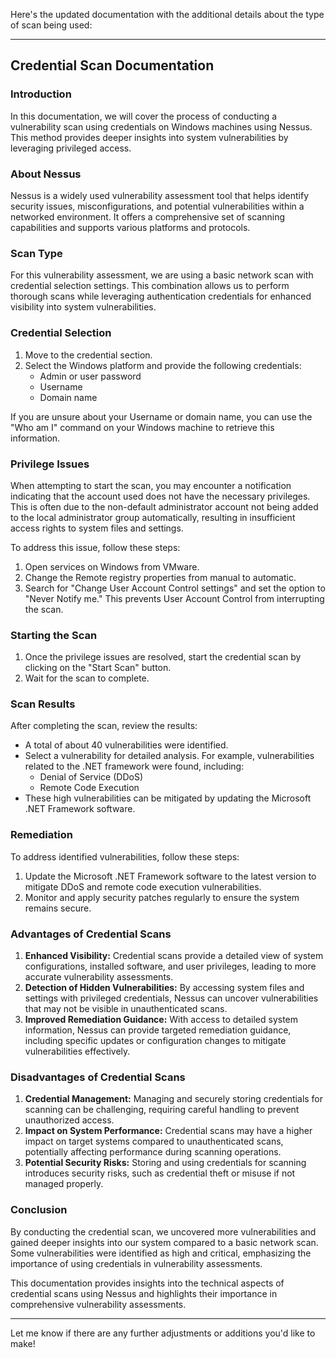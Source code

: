 Here's the updated documentation with the additional details about the type of scan being used:

---

## Credential Scan Documentation

### Introduction
In this documentation, we will cover the process of conducting a vulnerability scan using credentials on Windows machines using Nessus. This method provides deeper insights into system vulnerabilities by leveraging privileged access.

### About Nessus
Nessus is a widely used vulnerability assessment tool that helps identify security issues, misconfigurations, and potential vulnerabilities within a networked environment. It offers a comprehensive set of scanning capabilities and supports various platforms and protocols.

### Scan Type
For this vulnerability assessment, we are using a basic network scan with credential selection settings. This combination allows us to perform thorough scans while leveraging authentication credentials for enhanced visibility into system vulnerabilities.

### Credential Selection
1. Move to the credential section.
2. Select the Windows platform and provide the following credentials:
   - Admin or user password
   - Username
   - Domain name

If you are unsure about your Username or domain name, you can use the "Who am I" command on your Windows machine to retrieve this information.

### Privilege Issues
When attempting to start the scan, you may encounter a notification indicating that the account used does not have the necessary privileges. This is often due to the non-default administrator account not being added to the local administrator group automatically, resulting in insufficient access rights to system files and settings.

To address this issue, follow these steps:
1. Open services on Windows from VMware.
2. Change the Remote registry properties from manual to automatic.
3. Search for "Change User Account Control settings" and set the option to "Never Notify me." This prevents User Account Control from interrupting the scan.

### Starting the Scan
1. Once the privilege issues are resolved, start the credential scan by clicking on the "Start Scan" button.
2. Wait for the scan to complete.

### Scan Results
After completing the scan, review the results:
- A total of about 40 vulnerabilities were identified.
- Select a vulnerability for detailed analysis. For example, vulnerabilities related to the .NET framework were found, including:
   - Denial of Service (DDoS)
   - Remote Code Execution
- These high vulnerabilities can be mitigated by updating the Microsoft .NET Framework software.

### Remediation
To address identified vulnerabilities, follow these steps:
1. Update the Microsoft .NET Framework software to the latest version to mitigate DDoS and remote code execution vulnerabilities.
2. Monitor and apply security patches regularly to ensure the system remains secure.

### Advantages of Credential Scans
1. **Enhanced Visibility:** Credential scans provide a detailed view of system configurations, installed software, and user privileges, leading to more accurate vulnerability assessments.
2. **Detection of Hidden Vulnerabilities:** By accessing system files and settings with privileged credentials, Nessus can uncover vulnerabilities that may not be visible in unauthenticated scans.
3. **Improved Remediation Guidance:** With access to detailed system information, Nessus can provide targeted remediation guidance, including specific updates or configuration changes to mitigate vulnerabilities effectively.

### Disadvantages of Credential Scans
1. **Credential Management:** Managing and securely storing credentials for scanning can be challenging, requiring careful handling to prevent unauthorized access.
2. **Impact on System Performance:** Credential scans may have a higher impact on target systems compared to unauthenticated scans, potentially affecting performance during scanning operations.
3. **Potential Security Risks:** Storing and using credentials for scanning introduces security risks, such as credential theft or misuse if not managed properly.

### Conclusion
By conducting the credential scan, we uncovered more vulnerabilities and gained deeper insights into our system compared to a basic network scan. Some vulnerabilities were identified as high and critical, emphasizing the importance of using credentials in vulnerability assessments.

This documentation provides insights into the technical aspects of credential scans using Nessus and highlights their importance in comprehensive vulnerability assessments.

---

Let me know if there are any further adjustments or additions you'd like to make!